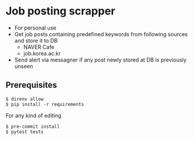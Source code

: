 # Job posting scrapper
- For personal use
- Get job posts containing predefined keywords from following sources and store it to DB
    - NAVER Cafe
    - job.korea.ac.kr
- Send alert via messagner if any post newly stored at DB is previously unseen

## Prerequisites

```
$ direnv allow
$ pip install -r requirements
```

For any kind of editing
```
$ pre-commit install 
$ pytest tests
```



